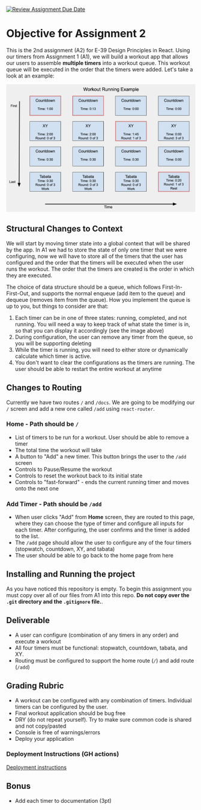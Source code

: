 [![Review Assignment Due Date](https://classroom.github.com/assets/deadline-readme-button-24ddc0f5d75046c5622901739e7c5dd533143b0c8e959d652212380cedb1ea36.svg)](https://classroom.github.com/a/mt3h_ASS)
# Objective for Assignment 2

This is the 2nd assignment (A2) for E-39 Design Principles in React. Using our timers from Assignment 1 (A1), we will build a workout app that allows our users to assemble **multiple timers** into a workout queue. This workout queue will be executed in the order that the timers were added. Let's take a look at an example:

![Workout example 1](images/example_workout.png)

## Structural Changes to Context

We will start by moving timer state into a global context that will be shared by the app. In A1 we had to store the state of only one timer that we were configuring, now we will have to store all of the timers that the user has configured and the order that the timers will be executed when the user runs the workout. The order that the timers are created is the order in which they are executed.

The choice of data structure should be a queue, which follows First-In-First-Out, and supports the normal enqueue (add item to the queue) and dequeue (removes item from the queue). How you implement the queue is up to you, but things to consider are that:

1. Each timer can be in one of three states: running, completed, and not running. You will need a way to keep track of what state the timer is in, so that you can display it accordingly (see the image above) 
2. During configuration, the user can remove any timer from the queue, so you will be supporting deleting
3. While the timer is running, you will need to either store or dynamically calculate which timer is active. 
4. You don't want to clear the configurations as the timers are running. The user should be able to restart the entire workout at anytime

## Changes to Routing

Currently we have two routes `/` and `/docs`. We are going to be modifying our `/` screen and add a new one called `/add` using `react-router`.

### Home - Path should be `/`

- List of timers to be run for a workout. User should be able to remove a timer
- The total time the workout will take
- A button to "Add" a new timer. This button brings the user to the `/add` screen
- Controls to Pause/Resume the workout
- Controls to reset the workout back to its initial state
- Controls to "fast-forward" - ends the current running timer and moves onto the next one

### Add Timer - Path should be `/add`

- When user clicks "Add" from **Home** screen, they are routed to this page, where they can choose the type of timer and configure all inputs for each timer. After configuring, the user confirms and the timer is added to the list.
- The `/add` page should allow the user to configure any of the four timers (stopwatch, countdown, XY, and tabata)
- The user should be able to go back to the home page from here

## Installing and Running the project

As you have noticed this repository is empty. To begin this assignment you must copy over all of our files from A1 into this repo. **Do not copy over the `.git` directory and the `.gitignore` file.**. 

## Deliverable
- A user can configure (combination of any timers in any order) and execute a workout 
- All four timers must be functional: stopwatch, countdown, tabata, and XY.
- Routing must be configured to support the home route (`/`) and add route (`/add`)

## Grading Rubric
- A workout can be configured with any combination of timers. Individual timers can be configured by the user.
- Final workout application should be bug free
- DRY (do not repeat yourself). Try to make sure common code is shared and not copy/pasted
- Console is free of warnings/errors
- Deploy your application

### Deployment Instructions (GH actions)

[Deployment instructions](https://github.com/prof-tejera/react-deployment-code#github-actions)

## Bonus

- Add each timer to documentation (3pt)
